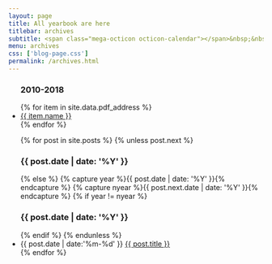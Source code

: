 ```yaml
---
layout: page
title: All yearbook are here
titlebar: archives
subtitle: <span class="mega-octicon octicon-calendar"></span>&nbsp;&nbsp;年鉴系列
menu: archives
css: ['blog-page.css']
permalink: /archives.html
---
```


<ul class="archives-list">
            <h3>2010-2018</h3>
            {% for item in site.data.pdf_address %}
            <li >  <a  href="{{ item.address }}">{{ item.name }}</a> </li>
            {% endfor %}
</ul>

<ul class="archives-list">
  {% for post in site.posts %}
    {% unless post.next %}
      <h3>{{ post.date | date: '%Y' }}</h3>
    {% else %}
      {% capture year %}{{ post.date | date: '%Y' }}{% endcapture %}
      {% capture nyear %}{{ post.next.date | date: '%Y' }}{% endcapture %}
      {% if year != nyear %}
        <h3>{{ post.date | date: '%Y' }}</h3>
      {% endif %}
    {% endunless %}
    <li><span>{{ post.date | date:'%m-%d' }}</span> <a href="{{ site.url }}{{ post.url }}">{{ post.title }}</a></li>
  {% endfor %}
</ul>
